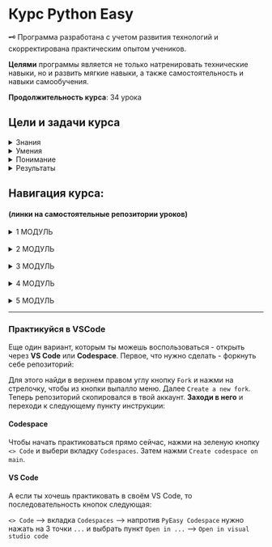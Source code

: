 # Курс Python Easy

<aside>
  
  🗝️ Программа разработана с учетом развития технологий и скорректирована практическим опытом учеников.
  
**Целями** программы является не только натренировать технические навыки, но и развить мягкие навыки, а также самостоятельность и навыки самообучения.

**Продолжительность курса**: 34 урока

</aside>

## Цели и задачи курса

<details>
<summary>Знания</summary>
  
  - Базовый и углубленный синтаксис языка Python;
  - Структуры данных;
  - Принципы личной эффективности;
  - Представление о фракталах и последовательностях;

</details>

<details>
<summary>Умения</summary>
  
  - Декомпозировать и технически спланировать проект;
  - Реализовать идею при помощи python;
  - Увеличивать свою продуктивность;
  - Не отвлекаясь, концентрироваться на задаче;
  - Работать с датами, временем и графикой;
  - Шифровать и расшифровывать данные;
  - Создавать презентации по проекту;

</details>

<details>
<summary>Понимание</summary>
  
  - Структуры данных;
  - Базовые алгоритмы;
  - Виды графики и как с ней работать в Python
  - Механизмы разработки 2D-игр;
  - Структуру презентаций;

</details>

<details>
<summary>Результаты</summary>
  
  - 4 консольных проекта;
  - 1 полноценная 2D-игру;
  - Презентация 2D-игры;

</details>

## Навигация курса:
#### (линки на самостоятельные репозитории уроков)

<details>
<summary>1 МОДУЛЬ</summary>

  - 1 урок. [Функции и вывод данных](https://github.com/Codynodycom/python-easy-m1-l1)
  - 2 урок. [Переменные и типы данных(https://github.com/Codynodycom/python-easy-m1-l2)
  - 3 урок. [Строки](https://github.com/Codynodycom/python-easy-m1-l3)
  - 4 урок. [Методы строк](https://github.com/Codynodycom/python-easy-m1-l4)
  - 5 урок. [Логический тип. Логические выражения и операторы](https://github.com/Codynodycom/python-easy-m1-l5)
  - 6 урок. [Условный оператор](https://github.com/Codynodycom/python-easy-m1-l6)
  - 7 урок. [Каскадные условные конструкции](https://github.com/Codynodycom/python-easy-m1-l7)
  - 8 урок. [🚀 **Проект Калькулятор**](https://github.com/Codynodycom/python-easy-m1-l8)
  - 9 урок. [Github](https://github.com/Codynodycom/python-easy-m1-l9)
  - 10 урок. [Челлендж](https://github.com/Codynodycom/python-easy-m1-l10)

</details>

<br>

<details>
<summary>2 МОДУЛЬ</summary>

Добавить элемент
  - 11 урок. Цикл while
  - 12 урок. Цикл for
  - 13 урок. Практикум по решению задач с циклами
  - 14 урок. Функции
  - 15 урок. Практикум по решению задач с функциями
  - 16 урок. 🚀 Проект **Консольный бот**. Часть 1
  - 17 урок. 🚀 **Проект Консольный бот**. Часть 2

</details>

<br>

<details>
<summary>3 МОДУЛЬ</summary>

  - 18 урок. Алгоритмы шифрования
  - 19 урок. Углубленная работа со строками
  - 20 урок. 🚀 **Проект Дешефратор**

</details>

<br>

<details>
<summary>4 МОДУЛЬ</summary>

  - 21 урок. Встроенные модули random, time, datetime
  - 22 урок. PEP/ZEN. Оптимизация кода. Ревью (обзор проектов)
  - 23 урок. Графика в python. модуль turtle
  - 24 урок. Списки
  - 25 урок. Списки: Продолжение
  - 26 урок. 🚀 **Игра Снеговик**. Часть 1
  - 27 урок. 🚀 **Игра Снеговик**. Часть 2

</details>

<br>

<details>
<summary>5 МОДУЛЬ</summary>

  - 28 урок. Знакомство с pygame
  - 29 урок. 🚀 **Игра Лабиринт**. Часть 1
  - 30 урок. 🚀 **Игра Лабиринт**. Часть 2
  - 31 урок. 🚀 **Игра Лабиринт**. Часть 3
  - 32 урок. Презентация и защита проектов
  - 33 урок. **Workshop**: голосовой помощник
  - 34 урок. Итоги курса

</details>

<hr>

### Практикуйся в VSCode

Еще один вариант, которым ты можешь воспользоваться - открыть через **VS Code** или **Codespace**. Первое, что нужно сделать - форкнуть себе репозиторий:

Для этого найди в верхнем правом углу кнопку `Fork` и нажми на стрелочку, чтобы из кнопки выпалло меню. Далее `Create a new fork`. Теперь репозиторий скопировался в твой аккаунт. **Заходи в него** и переходи к следующему пункту инструкции:

#### Codespace

Чтобы начать практиковаться прямо сейчас, нажми на зеленую кнопку `<> Code` и выбери вкладку `Codespaces`. Затем нажми `Create codespace on main`.

#### VS Code

А если ты хочешь практиковать в своём VS Code, то последовательность кнопок следующая:

`<> Code` --> вкладка `Codespaces` --> напротив `PyEasy Codespace` нужно нажать на 3 точки `...` и выбрать пункт `Open in ...` --> `Open in visual studio code`


